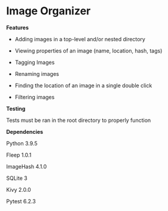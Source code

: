 # Image Organizer

**Features**

* Adding images in a top-level and/or nested directory

* Viewing properties of an image (name, location, hash, tags)

* Tagging Images

* Renaming images

* Finding the location of an image in a single double click

* Filtering images

**Testing**

Tests must be ran in the root directory to properly function

**Dependencies**

Python 3.9.5

Fleep 1.0.1

ImageHash 4.1.0

SQLite 3

Kivy 2.0.0

Pytest 6.2.3
